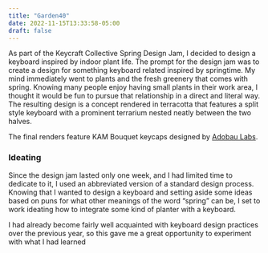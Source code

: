 ```yaml
---
title: "Garden40"
date: 2022-11-15T13:33:58-05:00
draft: false
---
```


As part of the Keycraft Collective Spring Design Jam, I decided to design a keyboard inspired by indoor plant life. The prompt for the design jam was to create a design for something keyboard related inspired by springtime. My mind immediately went to plants and the fresh greenery that comes with spring. Knowing many people enjoy having small plants in their work area, I thought it would be fun to pursue that relationship in a direct and literal way. The resulting design is a concept rendered in terracotta that features a split style keyboard with a prominent terrarium nested neatly between the two halves.

The final renders feature KAM Bouquet keycaps designed by [Adobau Labs](https://adobaulabs.com/).


### Ideating

Since the design jam lasted only one week, and I had limited time to dedicate to it, I used an abbreviated version of a standard design process. Knowing that I wanted to design a keyboard and setting aside some ideas based on puns for what other meanings of the word “spring” can be, I set to work ideating how to integrate some kind of planter with a keyboard.

I had already become fairly well acquainted with keyboard design practices over the previous year, so this gave me a great opportunity to experiment with what I had learned



